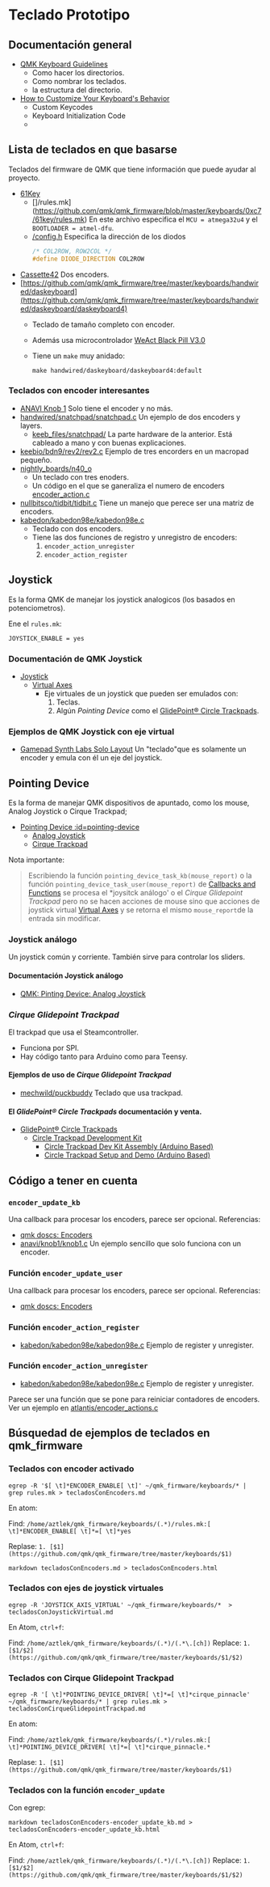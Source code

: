 # Teclado Prototipo


## Documentación general

* [QMK Keyboard Guidelines](https://github.com/qmk/qmk_firmware/blob/master/docs/hardware_keyboard_guidelines.md)
  * Como hacer los directorios.
  * Como nombrar los teclados.
  * la estructura del directorio.
* [How to Customize Your Keyboard's Behavior](https://github.com/qmk/qmk_firmware/blob/master/docs/custom_quantum_functions.md)
  * Custom Keycodes
  * Keyboard Initialization Code
  *

## Lista de teclados en que basarse

Teclados del firmware de QMK que tiene información que puede ayudar al proyecto.


* [61Key](https://github.com/qmk/qmk_firmware/tree/master/keyboards/0xc7/61key)
  * []/rules.mk](https://github.com/qmk/qmk_firmware/blob/master/keyboards/0xc7/61key/rules.mk)
    En este archivo especifica el ```MCU = atmega32u4```  y el ```BOOTLOADER = atmel-dfu```.
  * [/config.h](https://github.com/qmk/qmk_firmware/blob/master/keyboards/0xc7/61key/config.h)
    Especifica la dirección de los diodos
    ```C++
    /* COL2ROW, ROW2COL */
    #define DIODE_DIRECTION COL2ROW
    ```
* [Cassette42](https://github.com/qmk/qmk_firmware/tree/master/keyboards/25keys/cassette42)
  Dos encoders.
* [https://github.com/qmk/qmk_firmware/tree/master/keyboards/handwired/daskeyboard](https://github.com/qmk/qmk_firmware/tree/master/keyboards/handwired/daskeyboard/daskeyboard4)
   * Teclado de tamaño completo con encoder.
   * Además usa microcontrolador  [WeAct Black Pill V3.0](https://stm32-base.org/boards/STM32F401CEU6-WeAct-Black-Pill-V3.0.html)
   * Tiene un ```make``` muy anidado:

     ```
     make handwired/daskeyboard/daskeyboard4:default
     ```

### Teclados con encoder interesantes

* [ANAVI Knob 1](https://github.com/qmk/qmk_firmware/tree/master/keyboards/anavi/knob1)
  Solo tiene el encoder y no más.
* [handwired/snatchpad/snatchpad.c](https://github.com/qmk/qmk_firmware/blob/master/keyboards/handwired/snatchpad/snatchpad.c)
  Un ejemplo de dos encoders y layers.
  * [keeb_files/snatchpad/](https://github.com/xia0/keeb_files/tree/main/snatchpad)
    La parte hardware de la anterior. Está cableado a mano y con buenas explicaciones.
* [keebio/bdn9/rev2/rev2.c](https://github.com/qmk/qmk_firmware/blob/master/keyboards/keebio/bdn9/rev2/rev2.c)
  Ejemplo de tres encorders en un macropad pequeño.
* [nightly_boards/n40_o](https://github.com/qmk/qmk_firmware/tree/master/keyboards/nightly_boards/n40_o)
   * Un teclado con tres enoders.
   * Un código en el que se ganeraliza el numero de encoders [encoder_action.c](https://github.com/qmk/qmk_firmware/blob/master/keyboards/nightly_boards/n40_o/encoder_action.c)
* [nullbitsco/tidbit/tidbit.c](https://github.com/qmk/qmk_firmware/blob/master/keyboards/nullbitsco/tidbit/tidbit.c)
  Tiene un manejo que perece ser una matriz de encoders.
* [kabedon/kabedon98e/kabedon98e.c](https://github.com/qmk/qmk_firmware/blob/master/keyboards/kabedon/kabedon98e/kabedon98e.c)
  * Teclado con dos encoders.
  * Tiene las dos funciones de registro y unregistro de encoders:
    1. ```encoder_action_unregister```
    1. ```encoder_action_register```


## Joystick

Es la forma QMK de manejar los joystick analogicos (los basados en potenciometros).

Ene el ```rules.mk```:

```
JOYSTICK_ENABLE = yes
```

### Documentación de QMK Joystick

* [Joystick](https://github.com/qmk/qmk_firmware/blob/master/docs/feature_joystick.md)
  * [Virtual Axes](https://github.com/qmk/qmk_firmware/blob/master/docs/feature_joystick.md#virtual-axes-idvirtual-axes)
    * Eje virtuales de un joystick que pueden ser emulados con:
      1. Teclas.
      1. Algún *Pointing Device* como el [GlidePoint® Circle Trackpads](https://www.cirque.com/glidepoint-circle-trackpads).

### Ejemplos de QMK Joystick con eje virtual

* [Gamepad Synth Labs Solo Layout](https://github.com/qmk/qmk_firmware/tree/master/keyboards/synthlabs/solo/keymaps/gamepad)
  Un "teclado"que es solamente un encoder y emula con él un eje del joystick.

## Pointing Device

Es la forma de manejar QMK dispositivos de apuntado, como los mouse, Analog
Joystick o Cirque Trackpad;

* [Pointing Device :id=pointing-device](https://github.com/qmk/qmk_firmware/blob/master/docs/feature_pointing_device.md)
  * [Analog Joystick](https://github.com/qmk/qmk_firmware/blob/master/docs/feature_pointing_device.md#analog-joystick)
  * [Cirque Trackpad](https://github.com/qmk/qmk_firmware/blob/master/docs/feature_pointing_device.md#cirque-trackpad)

Nota importante:

> Escribiendo la función ```pointing_device_task_kb(mouse_report)```
> o la función ```pointing_device_task_user(mouse_report)``` de
> [Callbacks and Functions](https://github.com/qmk/qmk_firmware/blob/master/docs/feature_pointing_device.md#callbacks-and-functions)
> se procesa el *joysitck análogo' o el *Cirque Glidepoint Trackpad*
> pero no se hacen acciones de mouse sino que acciones de joystick
> virtual [Virtual Axes](https://github.com/qmk/qmk_firmware/blob/master/docs/feature_joystick.md#virtual-axes-idvirtual-axes) y se
> retorna el mismo ```mouse_report```de la entrada sin modificar.

### Joystick análogo

Un joystick común y corriente. También sirve para controlar los sliders.

#### Documentación Joystick análogo

* [QMK: Pinting Device: Analog Joystick](https://github.com/qmk/qmk_firmware/blob/master/docs/feature_pointing_device.md#analog-joystick)

### *Cirque Glidepoint Trackpad*

El trackpad que usa el Steamcontroller.

* Funciona por SPI.
* Hay código tanto para Arduino como para Teensy.

#### Ejemplos de uso de *Cirque Glidepoint Trackpad*

* [mechwild/puckbuddy](https://github.com/qmk/qmk_firmware/tree/master/keyboards/mechwild/puckbuddy)
  Teclado que usa trackpad.

#### El *GlidePoint® Circle Trackpads* documentación y venta.

* [GlidePoint® Circle Trackpads](https://www.cirque.com/glidepoint-circle-trackpads)
  * [Circle Trackpad Development Kit](https://www.cirque.com/circle-trackpad-dev-kit)
    * [Circle Trackpad Dev Kit Assembly (Arduino Based)](https://www.youtube.com/watch?v=v1yNGt9UvIM)
    * [Circle Trackpad Setup and Demo (Arduino Based)](https://www.youtube.com/watch?v=kUDN9xXJZjA)

## Código a tener en cuenta

### ```encoder_update_kb```

Una callback para procesar los encoders, parece ser opcional. Referencias:

* [qmk doscs: Encoders ](https://qmk.github.io/qmk_mkdocs/master/en/feature_encoders/#callbacks)
* [anavi/knob1/knob1.c](https://github.com/qmk/qmk_firmware/blob/master/keyboards/anavi/knob1/knob1.c)
  Un ejemplo sencillo que solo funciona con un encoder.


### Función ```encoder_update_user```

Una callback para procesar los encoders, parece ser opcional. Referencias:

* [qmk doscs: Encoders](https://qmk.github.io/qmk_mkdocs/master/en/feature_encoders/#callbacks)

### Función ```encoder_action_register```

* [kabedon/kabedon98e/kabedon98e.c](https://github.com/qmk/qmk_firmware/blob/master/keyboards/kabedon/kabedon98e/kabedon98e.c)
  Ejemplo de register y unregister.

### Función ```encoder_action_unregister```

* [kabedon/kabedon98e/kabedon98e.c](https://github.com/qmk/qmk_firmware/blob/master/keyboards/kabedon/kabedon98e/kabedon98e.c)
  Ejemplo de register y unregister.

Parece ser una función que se pone para reiniciar contadores de encoders. Ver un
ejemplo en [atlantis/encoder_actions.c](https://github.com/qmk/qmk_firmware/blob/master/keyboards/atlantis/encoder_actions.c)

## Búsquedad de ejemplos de teclados en qmk_firmware

### Teclados con encoder activado

```
egrep -R '$[ \t]*ENCODER_ENABLE[ \t]' ~/qmk_firmware/keyboards/* | grep rules.mk > tecladosConEncoders.md
```

En atom:

Find: ```/home/aztlek/qmk_firmware/keyboards/(.*)/rules.mk:[ \t]*ENCODER_ENABLE[ \t]*=[ \t]*yes```

Replase: ```1. [$1](https://github.com/qmk/qmk_firmware/tree/master/keyboards/$1)```


```
markdown tecladosConEncoders.md > tecladosConEncoders.html
```

### Teclados con ejes de joystick virtuales

```
egrep -R 'JOYSTICK_AXIS_VIRTUAL' ~/qmk_firmware/keyboards/*  > tecladosConJoystickVirtual.md
```

En Atom, ```ctrl+f```:

Find: ```/home/aztlek/qmk_firmware/keyboards/(.*)/(.*\.[ch])```
Replace: ```1. [$1/$2](https://github.com/qmk/qmk_firmware/tree/master/keyboards/$1/$2)```


### Teclados con Cirque Glidepoint Trackpad

```
egrep -R '[ \t]*POINTING_DEVICE_DRIVER[ \t]*=[ \t]*cirque_pinnacle' ~/qmk_firmware/keyboards/* | grep rules.mk > tecladosConCirqueGlidepointTrackpad.md
```

En atom:

Find: ```/home/aztlek/qmk_firmware/keyboards/(.*)/rules.mk:[ \t]*POINTING_DEVICE_DRIVER[ \t]*=[ \t]*cirque_pinnacle.*```

Replase: ```1. [$1](https://github.com/qmk/qmk_firmware/tree/master/keyboards/$1)```


### Teclados con la función ```encoder_update```

Con egrep:

```
markdown tecladosConEncoders-encoder_update_kb.md > tecladosConEncoders-encoder_update_kb.html
```  


En Atom, ```ctrl+f```:

Find: ```/home/aztlek/qmk_firmware/keyboards/(.*)/(.*\.[ch])```
Replace: ```1. [$1/$2](https://github.com/qmk/qmk_firmware/tree/master/keyboards/$1/$2)```
